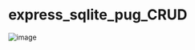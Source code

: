 # express_sqlite_pug_CRUD
![image](https://github.com/user-attachments/assets/93866b2b-eab7-4313-a7f0-b446a06752ee)
